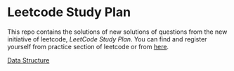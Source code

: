 # Leetcode Study Plan

This repo contains the solutions of new solutions of questions from the new initiative of leetcode, *LeetCode Study Plan*.
 You can find and register yourself from practice section of leetcode or from [here](https://leetcode.com/study-plan/).

 [Data Structure](https://github.com/geeky01adarsh/Leetcode-Study-Plan/tree/main/Data%20Structure%20I)
